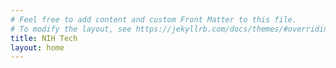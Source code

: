 ```yaml
---
# Feel free to add content and custom Front Matter to this file.
# To modify the layout, see https://jekyllrb.com/docs/themes/#overriding-theme-defaults
title: NIH Tech
layout: home
---
```

